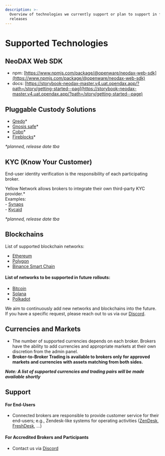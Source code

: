```yaml
---
description: >-
  Overview of technologies we currently support or plan to support in future
  releases
---
```


# Supported Technologies

## NeoDAX Web SDK

* npm: [https://www.npmjs.com/package/@openware/neodax-web-sdk](https://www.npmjs.com/package/@openware/neodax-web-sdk)
* docs: [https://storybook-neodax-master.v4.uat.opendax.app/?path=/story/getting-started--pag](https://storybook-neodax-master.v4.uat.opendax.app/?path=/story/getting-started--page)

## Pluggable Custody Solutions

* [Qredo](https://www.qredo.com/)\*
* [Gnosis safe](https://gnosis-safe.io/)\*
* [Cobo](https://cobo.com/)\*
* [Fireblocks](https://www.fireblocks.com/)\*

_\*planned, release date tba_



## **KYC (Know Your Customer)**

End-user identity verification is the responsibility of each participating broker.&#x20;

Yellow Network allows brokers to integrate their own third-party KYC provider.\*\
Examples: \
\- [Synaps](https://synaps.io/)\
\- [Kycaid](https://kycaid.com/)

_\*planned, release date tba_

## **Blockchains**[**​**](https://www.yellow.org/docs/litepaper/product#blockchains)

List of supported blockchain networks:

* [Ethereum](https://ethereum.org/en/)
* [Polygon](https://polygon.technology/)
* [Binance Smart Chain](https://www.bnbchain.org/en)

#### List of networks to be supported in future rollouts:

* [Bitcoin](https://bitcoin.org/en/)
* [Solana](https://solana.com/)
* [Polkadot](https://polkadot.network/)

We aim to continuously add new networks and blockchains into the future. If you have a specific request, please reach out to us via our [Discord](https://discord.gg/YA2xKdJj).&#x20;

## **Currencies and Markets**

* The number of supported currencies depends on each broker. Brokers have the ability to add currencies and appropriate markets at their own discretion from the admin panel.
* **Broker-to-Broker Trading is available to brokers only for approved markets and currencies with assets matching from both sides.**

_**Note: A list of supported currencies and trading pairs will be made available shortly**_&#x20;

## **Support**&#x20;

#### **For End-Users**[**​**](https://www.yellow.org/docs/litepaper/product#decentralized-support)

* Connected brokers are responsible to provide customer service for their end-users; e.g.,  Zendesk-like systems for operating activities ([ZenDesk](https://www.zendesk.com/), [FreshDesk](https://freshdesk.com/), ...)

#### For Accredited Brokers and Participants

* Contact us via [Discord](https://discord.gg/YA2xKdJj)

